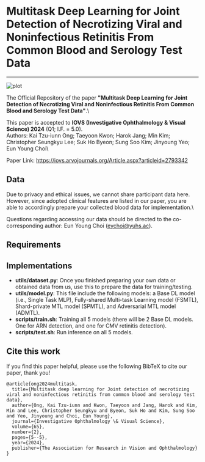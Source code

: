 # Multitask Deep Learning for Joint Detection of Necrotizing Viral and Noninfectious Retinitis From Common Blood and Serology Test Data

---

![plot](/home/kai/nas/kai/ARN_OFFICIAL/Multitask_DeepLearning/image/models.png)

The Official Repository of the paper **"Multitask Deep Learning for Joint Detection of Necrotizing Viral and Noninfectious Retinitis From Common Blood and Serology Test Data"**.\

This paper is accepted to **IOVS (Investigative Ophthalmology & Visual Science) 2024** (Q1; I.F. = 5.0).\
Authors: Kai Tzu-iunn Ong; Taeyoon Kwon; Harok Jang; Min Kim; Christopher Seungkyu Lee; Suk Ho Byeon; Sung Soo Kim; Jinyoung Yeo; Eun Young Choi\

Paper Link: https://iovs.arvojournals.org/Article.aspx?articleid=2793342

## Data

Due to privacy and ethical issues, we cannot share participant data here.\
However, since adopted clinical features are listed in our paper, you are able to accordingly prepare your collected blood data for implementation.\

Questions regarding accessing our data should be directed to the co-corresponding author: Eun Young Choi (eychoi@yuhs.ac).

## Requirements

## Implementations

- **utils/dataset.py**: Once you finished preparing your own data or obtained data from us, use this to prepare the data for training/testing.
- **utils/model.py**: This file include the following models: a Base DL model (i.e., Single Task MLP), Fully-shared Multi-task Learning model (FSMTL), Shard-private MTL model (SPMTL), and Adversarial MTL model (ADMTL).
- **scripts/train.sh**: Training all 5 models (there will be 2 Base DL models. One for ARN detection, and one for CMV retinitis detection).
- **scripts/test.sh**: Run inference on all 5 models.

## Cite this work

If you find this paper helpful, please use the following BibTeX to cite our paper, thank you!

```
@article{ong2024multitask,
  title={Multitask deep learning for Joint detection of necrotizing viral and noninfectious retinitis from common blood and serology test data},
  author={Ong, Kai Tzu-iunn and Kwon, Taeyoon and Jang, Harok and Kim, Min and Lee, Christopher Seungkyu and Byeon, Suk Ho and Kim, Sung Soo and Yeo, Jinyoung and Choi, Eun Young},
  journal={Investigative Ophthalmology \& Visual Science},
  volume={65},
  number={2},
  pages={5--5},
  year={2024},
  publisher={The Association for Research in Vision and Ophthalmology}
}
```
